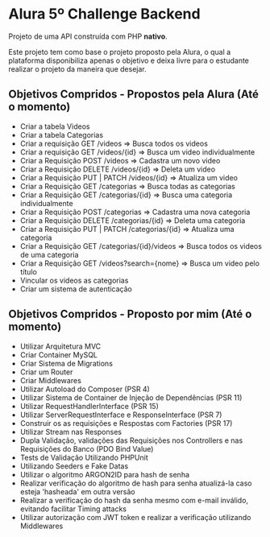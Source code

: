 # Alura 5º Challenge Backend
<p>Projeto de uma API construída com PHP <strong>nativo</strong>.</p>

<p>Este projeto tem como base o projeto proposto pela Alura, o qual a plataforma disponibiliza apenas o objetivo e deixa livre para o estudante realizar o projeto da maneira que desejar.</p>

## Objetivos Compridos - Propostos pela Alura (Até o momento)
- Criar a tabela Videos
- Criar a tabela Categorias
- Criar a requisição GET         /videos => Busca todos os videos
- Criar a requisição GET         /videos/{id} => Busca um video individualmente
- Criar a Requisição POST        /videos => Cadastra um novo video
- Criar a Requisição DELETE      /videos/{id} => Deleta um video
- Criar a Requisição PUT | PATCH /videos/{id} => Atualiza um video
- Criar a Requisição GET         /categorias => Busca todas as categorias
- Criar a Requisição GET         /categorias/{id} => Busca uma categoria individualmente
- Criar a Requisição POST        /categorias => Cadastra uma nova categoria
- Criar a Requisição DELETE      /categorias/{id} => Deleta uma categoria
- Criar a Requisição PUT | PATCH /categorias/{id} => Atualiza uma categoria
- Criar a Requisição GET         /categorias/{id}/videos => Busca todos os videos de uma categoria
- Criar a Requisição GET         /videos?search={nome} => Busca um video pelo título
- Vincular os videos as categorias
- Criar um sistema de autenticação

## Objetivos Compridos - Proposto por mim (Até o momento)
- Utilizar Arquitetura MVC
- Criar Container MySQL
- Criar Sistema de Migrations
- Criar um Router
- Criar Middlewares
- Utilizar Autoload do Composer (PSR 4)
- Utilizar Sistema de Container de Injeção de Dependências (PSR 11)
- Utilizar RequestHandlerInterface (PSR 15)
- Utilizar ServerRequestInterface e ResponseInterface (PSR 7)
- Construir os as requisições e Respostas com Factories (PSR 17)
- Utilizar Stream nas Responses
- Dupla Validação, validações das Requisições nos Controllers e nas Requisições do Banco (PDO Bind Value)
- Tests de Validação Utilizando PHPUnit
- Utilizando Seeders e Fake Datas
- Utilizar o algoritmo ARGON2ID para hash de senha
- Realizar verificação do algoritmo de hash para senha atualizá-la caso esteja 'hasheada' em outra versão
- Realizar a verificação do hash da senha mesmo com e-mail inválido, evitando facilitar Timing attacks
- Utilizar autorização com JWT token e realizar a verificação utilizando Middlewares 
